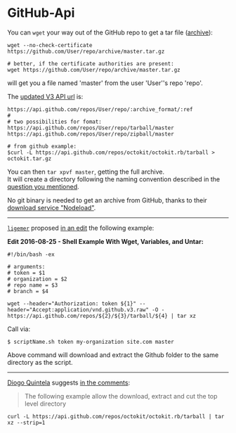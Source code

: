 # GitHub-Api
You can `wget` your way out of the GitHub repo to get a tar file ([archive][1]):

    wget --no-check-certificate https://github.com/User/repo/archive/master.tar.gz

    # better, if the certificate authorities are present:
    wget https://github.com/User/repo/archive/master.tar.gz

will get you a file named 'master' from the user 'User''s repo 'repo'.  

The [updated V3 API url][2] is:

    https://api.github.com/repos/User/repo/:archive_format/:ref
    #
    # two possibilities for fomat:
    https://api.github.com/repos/User/repo/tarball/master
    https://api.github.com/repos/User/repo/zipball/master
    
    # from github example:
    $curl -L https://api.github.com/repos/octokit/octokit.rb/tarball > octokit.tar.gz

You can then `tar xpvf master`, getting the full archive.  
It will create a directory following the naming convention described in the [question you mentioned][3].

No git binary is needed to get an archive from GitHub, thanks to their [download service "Nodeload"][4].

-----

[`ligemer`][5] proposed [in an edit][6] the following example:

**Edit 2016-08-25 - Shell Example With Wget, Variables, and Untar:**

    #!/bin/bash -ex
    
    # arguments:
    # token = $1
    # organization = $2
    # repo name = $3
    # branch = $4

    wget --header="Authorization: token ${1}" --header="Accept:application/vnd.github.v3.raw" -O - https://api.github.com/repos/${2}/${3}/tarball/${4} | tar xz

Call via:

`$ scriptName.sh token my-organization site.com master`

Above command will download and extract the Github folder to the same directory as the script.

---

[Diogo Quintela][7] suggests [in the comments][8]:

> The following example allow the download, extract and cut the top level directory 

    curl -L https://api.github.com/repos/octokit/octokit.rb/tarball | tar xz --strip=1 


  [1]: https://stackoverflow.com/questions/4051803/git-archive-vs-cp
  [2]: https://developer.github.com/v3/repos/contents/#get-archive-link
  [3]: https://stackoverflow.com/questions/6334040/when-i-download-a-zip-from-github-what-is-the-hex-string-at-the-end-of-the-file
  [4]: https://github.com/blog/678-meet-nodeload-the-new-download-server
  [5]: https://stackoverflow.com/users/2085469/ligemer
  [6]: https://stackoverflow.com/review/suggested-edits/13466031
  [7]: https://stackoverflow.com/users/4248833/diogo-quintela
  [8]: https://stackoverflow.com/questions/8377081/github-api-download-zip-or-tarball-link/8378458#comment67958619_8378458
